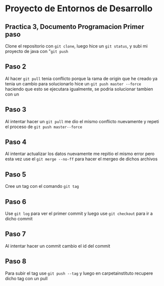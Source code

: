 # Proyecto de Entornos de Desarrollo

## Practica 3, Documento Programacion Primer paso
Clone el repositorio con `git clone`, luego hice un `git status`, y subi mi proyecto 
de java con "`git push`

## Paso 2
Al hacer `git pull` tenia conflicto porque la rama de origin que he creado ya tenia un cambio
para solucionarlo hice un `git push master --force` haciendo que esto se ejecutara igualmente, se podria
solucionar tambien con un 

## Paso 3
Al intentar hacer un `git pull` me dio el mismo conflicto nuevamente y repeti el proceso de `git push master--force`

## Paso 4
 Al intentar actualizar los datos nuevamente me repitio el mismo error pero esta vez use el `git merge --no-ff` para hacer el mergeo de dichos archivos

## Paso 5
 Cree un tag con el comando `git tag`

## Paso 6
Use `git log` para ver el primer commit y luego use `git checkout` para ir a dicho commit

## Paso 7
Al intentar hacer un commit cambio el id del commit

## Paso 8
 Para subir el tag use `git push --tag` y luego en carpetainstituto recupere dicho tag con un pull 